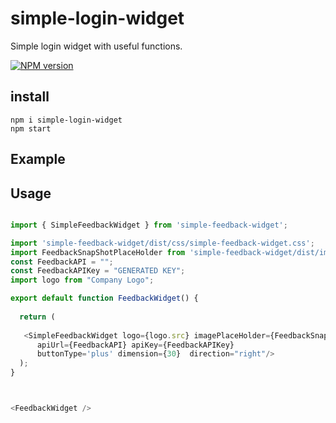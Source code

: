# simple-login-widget

Simple login widget with useful functions.

[![NPM version][npm-image]][npm-url]

[npm-image]: http://img.shields.io/npm/v/rc-table.svg?style=flat-square
[npm-url]: https://www.npmjs.com/package/simple-feedback-widget

## install

```
npm i simple-login-widget
npm start
```

## Example


## Usage
```js

import { SimpleFeedbackWidget } from 'simple-feedback-widget';

import 'simple-feedback-widget/dist/css/simple-feedback-widget.css';
import FeedbackSnapShotPlaceHolder from 'simple-feedback-widget/dist/images/image-placeholder.jpg';
const FeedbackAPI = "";
const FeedbackAPIKey = "GENERATED KEY";
import logo from "Company Logo";

export default function FeedbackWidget() {
  
  return (
      
   <SimpleFeedbackWidget logo={logo.src} imagePlaceHolder={FeedbackSnapShotPlaceHolder} 
      apiUrl={FeedbackAPI} apiKey={FeedbackAPIKey}
      buttonType='plus' dimension={30}  direction="right"/>
  );
}



<FeedbackWidget />
     


```


